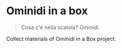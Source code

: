 # Ominidi in a box
> Cosa c'è nella scatola? Ominidi.

Collect materials of Ominidi in a Box project.
